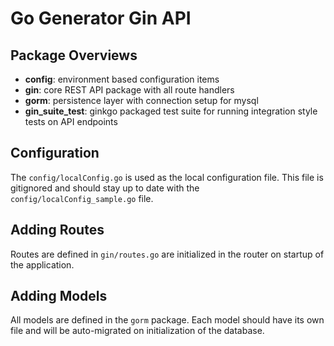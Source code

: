 # Go Generator Gin API

## Package Overviews

* **config**: environment based configuration items
* **gin**: core REST API package with all route handlers
* **gorm**: persistence layer with connection setup for mysql
* **gin_suite_test**: ginkgo packaged test suite for running integration style tests on API endpoints

## Configuration

The `config/localConfig.go` is used as the local configuration file.  This file is gitignored and should stay up to date with the `config/localConfig_sample.go` file.

## Adding Routes

Routes are defined in `gin/routes.go` are initialized in the router on startup of the application.  

## Adding Models

All models are defined in the `gorm` package.  Each model should have its own file and will be auto-migrated on initialization of the database.
